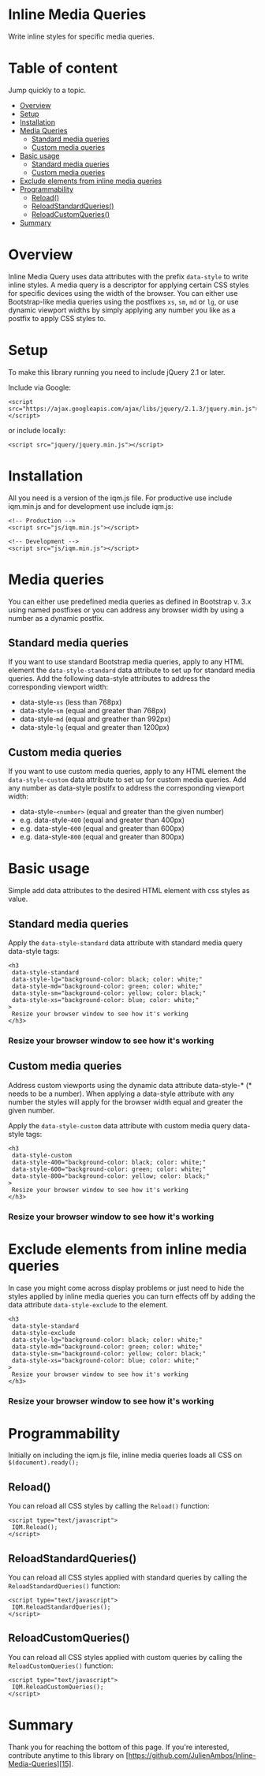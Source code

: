 # Inline Media Queries

Write inline styles for specific media queries.

# Table of content

Jump quickly to a topic.

* [Overview][0]
* [Setup][1]
* [Installation][2]
* [Media Queries][3]
  * [Standard media queries][4]
  * [Custom media queries][5]
* [Basic usage][6]
  * [Standard media queries][7]
  * [Custom media queries][8]
* [Exclude elements from inline media queries][9]
* [Programmability][10]
  * [Reload()][11]
  * [ReloadStandardQueries()][12]
  * [ReloadCustomQueries()][13]
* [Summary][14]

# Overview

Inline Media Query uses data attributes with the prefix `data-style` to write inline styles.
A media query is a descriptor for applying certain CSS styles for specific devices using the width of the browser. You can either use Bootstrap-like media queries using the postfixes `xs`, `sm`, `md` or
`lg`, or use dynamic viewport widths by simply applying any number you like as a postfix to apply CSS styles to.

# Setup

To make this library running you need to include jQuery 2.1 or later.

Include via Google:

    <script src="https://ajax.googleapis.com/ajax/libs/jquery/2.1.3/jquery.min.js"></script>

or include locally:  

    <script src="jquery/jquery.min.js"></script>

# Installation

All you need is a version of the iqm.js file. For productive use include iqm.min.js and for development use include iqm.js:

    <!-- Production --> 
    <script src="js/iqm.min.js"></script> 
    
    <!-- Development --> 
    <script src="js/iqm.min.js"></script>

# Media queries

You can either use predefined media queries as defined in Bootstrap v. 3.x using named postfixes or you can address any browser width by using a number as a dynamic postfix.  

## Standard media queries

If you want to use standard Bootstrap media queries, apply to any HTML element the `data-style-standard` data attribute to set up for standard media queries.
Add the following data-style attributes to address the corresponding viewport width:

* data-style-`xs` (less than 768px)
* data-style-`sm` (equal and greater than 768px)
* data-style-`md` (equal and greather than 992px)
* data-style-`lg` (equal and greater than 1200px)

## Custom media queries

If you want to use custom media queries, apply to any HTML element the `data-style-custom` data attribute to set up for custom media queries.
Add any number as data-style postifx to address the corresponding viewport width:

* data-style-`<number>` (equal and greater than the given number)
* e.g. data-style-`400` (equal and greater than 400px)
* e.g. data-style-`600` (equal and greater than 600px)
* e.g. data-style-`800` (equal and greater than 800px)

# Basic usage

Simple add data attributes to the desired HTML element with css styles as value.

## Standard media queries

Apply the `data-style-standard` data attribute with standard media query data-style tags:

    <h3 
     data-style-standard	
     data-style-lg="background-color: black; color: white;" 
     data-style-md="background-color: green; color: white;"
     data-style-sm="background-color: yellow; color: black;" 
     data-style-xs="background-color: blue; color: white;"
    >
     Resize your browser window to see how it's working
    </h3>

### Resize your browser window to see how it's working

## Custom media queries

Address custom viewports using the dynamic data attribute data-style-\* (\* needs to be a number). When applying a data-style attribute with any 
number the styles will apply for the browser width equal and greater the given number.

Apply the `data-style-custom` data attribute with custom media query data-style tags:

    <h3 
     data-style-custom
     data-style-400="background-color: black; color: white;" 
     data-style-600="background-color: green; color: white;"
     data-style-800="background-color: yellow; color: black;" 
    >
     Resize your browser window to see how it's working
    </h3>
    

### Resize your browser window to see how it's working

# Exclude elements from inline media queries

In case you might come across display problems or just need to hide the styles applied by inline media queries you can turn effects off
by adding the data attribute `data-style-exclude` to the element.

    <h3 
     data-style-standard
     data-style-exclude
     data-style-lg="background-color: black; color: white;" 
     data-style-md="background-color: green; color: white;"
     data-style-sm="background-color: yellow; color: black;" 
     data-style-xs="background-color: blue; color: white;"
    >
     Resize your browser window to see how it's working
    </h3>

### Resize your browser window to see how it's working

# Programmability

Initially on including the iqm.js file, inline media queries loads all CSS on `$(document).ready();`

## Reload()

You can reload all CSS styles by calling the `Reload()` function:

    <script type="text/javascript">
     IQM.Reload();
    </script>

## ReloadStandardQueries()

You can reload all CSS styles applied with standard queries by calling the `ReloadStandardQueries()` function:

    <script type="text/javascript">
     IQM.ReloadStandardQueries();
    </script>

## ReloadCustomQueries()

You can reload all CSS styles applied with custom queries by calling the `ReloadCustomQueries()` function:

    <script type="text/javascript">
     IQM.ReloadCustomQueries();
    </script>

# Summary

Thank you for reaching the bottom of this page. If you're interested, contribute anytime to this library on [https://github.com/JulienAmbos/Inline-Media-Queries][15].


[0]: #Overview
[1]: #Setup
[2]: #Installation
[3]: #MediaQueries
[4]: #StandardMediaQueries1
[5]: #CustomMediaQueries1
[6]: #BasicUsage
[7]: #StandardMediaQueries2
[8]: #CustomMediaQueries2
[9]: #Exclude
[10]: #Programmability
[11]: #Reload
[12]: #ReloadStandardQueries
[13]: #ReloadCustomQueries
[14]: #Summary
[15]: https://github.com/JulienAmbos/Inline-Media-Queries
